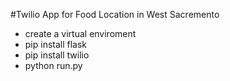 #Twilio App for Food Location in West Sacremento

- create a virtual enviroment
- pip install flask
- pip install twilio
- python run.py
